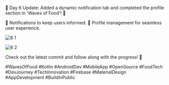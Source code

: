 🚀 Day 6 Update: Added a dynamic notification tab and completed the profile section in 'Waves of Food'! 🎉

🔔 Notifications to keep users informed. 👤 Profile management for seamless user experience.

![6 1](https://github.com/user-attachments/assets/e0bb1377-ae40-4274-9367-f890f27d1ac0)

![6 2](https://github.com/user-attachments/assets/7b90bd15-140a-4dea-a934-31fffdca29cc)


Check out the latest commit and follow along with the progress! 🌟

#WavesOfFood #Kotlin #AndroidDev #MobileApp #OpenSource #FoodTech #DevJourney #TechInnovation #Firebase #MaterialDesign #AppDevelopment #BuildInPublic

